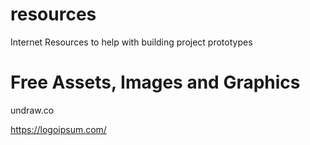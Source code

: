 # resources
Internet Resources to help with building project prototypes

# Free Assets, Images and Graphics

undraw.co

https://logoipsum.com/


